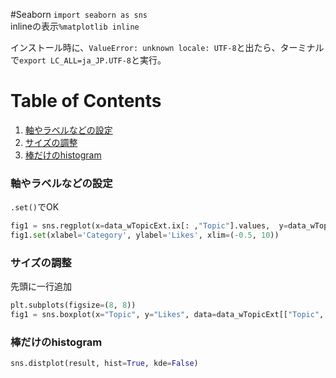 #Seaborn
`import seaborn as sns`  
inlineの表示`%matplotlib inline`

インストール時に、`ValueError: unknown locale: UTF-8`と出たら、ターミナルで`export LC_ALL=ja_JP.UTF-8`と実行。

# Table of Contents
1. [軸やラベルなどの設定](#軸やラベルなどの設定)
2. [サイズの調整](#サイズの調整)
3. [棒だけのhistogram](#棒だけのhistogram)


### 軸やラベルなどの設定
`.set()`でOK
```python
fig1 = sns.regplot(x=data_wTopicExt.ix[: ,"Topic"].values,  y=data_wTopicExt.ix[:, "Likes"].values, fit_reg=False)
fig1.set(xlabel='Category', ylabel='Likes', xlim=(-0.5, 10))
```

### サイズの調整
先頭に一行追加
```python
plt.subplots(figsize=(8, 8))
fig1 = sns.boxplot(x="Topic", y="Likes", data=data_wTopicExt[["Topic", "Likes"]])
```

### 棒だけのhistogram
```python
sns.distplot(result, hist=True, kde=False)
```
